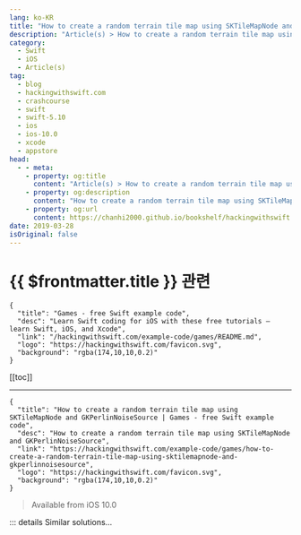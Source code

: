 ```yaml
---
lang: ko-KR
title: "How to create a random terrain tile map using SKTileMapNode and GKPerlinNoiseSource"
description: "Article(s) > How to create a random terrain tile map using SKTileMapNode and GKPerlinNoiseSource"
category:
  - Swift
  - iOS
  - Article(s)
tag: 
  - blog
  - hackingwithswift.com
  - crashcourse
  - swift
  - swift-5.10
  - ios
  - ios-10.0
  - xcode
  - appstore
head:
  - - meta:
    - property: og:title
      content: "Article(s) > How to create a random terrain tile map using SKTileMapNode and GKPerlinNoiseSource"
    - property: og:description
      content: "How to create a random terrain tile map using SKTileMapNode and GKPerlinNoiseSource"
    - property: og:url
      content: https://chanhi2000.github.io/bookshelf/hackingwithswift.com/example-code/games/how-to-create-a-random-terrain-tile-map-using-sktilemapnode-and-gkperlinnoisesource.html
date: 2019-03-28
isOriginal: false
---
```


# {{ $frontmatter.title }} 관련

```component VPCard
{
  "title": "Games - free Swift example code",
  "desc": "Learn Swift coding for iOS with these free tutorials – learn Swift, iOS, and Xcode",
  "link": "/hackingwithswift.com/example-code/games/README.md",
  "logo": "https://hackingwithswift.com/favicon.svg",
  "background": "rgba(174,10,10,0.2)"
}
```

[[toc]]

---

```component VPCard
{
  "title": "How to create a random terrain tile map using SKTileMapNode and GKPerlinNoiseSource | Games - free Swift example code",
  "desc": "How to create a random terrain tile map using SKTileMapNode and GKPerlinNoiseSource",
  "link": "https://hackingwithswift.com/example-code/games/how-to-create-a-random-terrain-tile-map-using-sktilemapnode-and-gkperlinnoisesource",
  "logo": "https://hackingwithswift.com/favicon.svg",
  "background": "rgba(174,10,10,0.2)"
}
```

> Available from iOS 10.0

<!-- TODO: 작성 -->

<!-- 
Tile maps are designed to enable extremely efficient drawing of large amounts of terrain, and work by building grids of smaller images that combine to form large and varied maps. Helpfully, SpriteKit automatically manages the tiles to keep their overhead as low as possible, and even builds a tile map editor directly into Xcode so you can literally paint your maps by clicking around.

To try it out, go to the File menu and choose New > File, then choose iOS > Resource > SpriteKit Tile Set. Select the Grid Tile Set template, name it TileSet then click Create. Xcode will produce an example tile set that contains a variety of animated images in different terrains – more than enough to get started with.

We’re going to create two levels of terrain in our map: one that contains grass and water, and one that contains sand. By layering one over the other we can create a nice, seamless map, and if we place both the layers inside a single `SKNode` we can move the map easily.

**Tip:** You can add the following code to your current game project if you want, but for testing purposes you should probably create a new SpriteKit project as a sandbox.

First please add this property to your game scene:

```swift
let map = SKNode()
```

That will contain both the sand tiles and the grass/water tiles, so we can move and scale them together.

Add this inside the `didMove(to:)` method, to add the map to the main game scene, and scale it down small so we can see more – it’s a helpful way to be able to see more of the map when you’re just starting out:

```swift
addChild(map)
map.xScale = 0.2
map.yScale = 0.2
```

Next, we need to load the tile set that Xcode generated for us, and put in place a few constants: each tile is 128x128, and we want a 128x128 map to be generated. To load a tile set you use `SKTileSet(named:)` providing the *name of the tile set*, and *not* the filename. In this case, that means providing “Sample Grid Tile Set” rather than TileSet.sks. This initializer returns an optional `SKTileSet`, but because we specifically just added this – and because it’s rather important to the fundamental workings of our program - I feel this is safe to force unwrap.

Add this below the previous code:

```swift
let tileSet = SKTileSet(named: "Sample Grid Tile Set")!
let tileSize = CGSize(width: 128, height: 128)
let columns = 128
let rows = 128
```

Next we need some tiles to draw. That `SKTileSet` we just loaded contains a selection of tiles, but we specifically want the water, grass, and sand tiles for our map. So, we can search for those and create constants for easy reference – add this below the previous code:

```swift
let waterTiles = tileSet.tileGroups.first { $0.name == "Water" }
let grassTiles = tileSet.tileGroups.first { $0.name == "Grass"}
let sandTiles = tileSet.tileGroups.first { $0.name == "Sand"}
```

Finally, we can draw some tiles. We’re going to start with the sand tiles, which means creating an `SKTileMapNode` using the size constants from above, then calling its `fill()` method with the `sandTiles` tiles. Add this code next:

```swift
let bottomLayer = SKTileMapNode(tileSet: tileSet, columns: columns, rows: rows, tileSize: tileSize)
bottomLayer.fill(with: sandTiles)
map.addChild(bottomLayer)
```

Switch to an iPad simulator, then try running the code now – you should see a field of yellow.

<img class="hws" src="/img/hws/example-code-604-1.png" alt="">

Next, we need to generate some random terrain for our grass/water layer. GameplayKit gives us a number of noise generators specifically designed for this purpose, and here we’re going to use a Perlin noise generator. This will create an image where each pixel is black, white, or some shade or gray, and we’ll use that to decide whether our terrain should be water, grass, or sand.

Make sure you have `import GameplayKit` in your Swift file, then add this method to your game scene:

```swift
func makeNoiseMap(columns: Int, rows: Int) -> GKNoiseMap {
    let source = GKPerlinNoiseSource()
    source.persistence = 0.9

    let noise = GKNoise(source)
    let size = vector2(1.0, 1.0)
    let origin = vector2(0.0, 0.0)
    let sampleCount = vector2(Int32(columns), Int32(rows))

    return GKNoiseMap(noise, size: size, origin: origin, sampleCount: sampleCount, seamless: true)
}
```

Let me briefly explain what all that does:

1. `GKPerlinNoiseSource` is one of several GameplayKit noise generators. Perlin noise is specifically designed to make *coherent* noise (noise that looks meaningful), which makes it great for things like clouds and terrain.
<li>The `persistence` property of the noise source determines how smooth the noise is – how likely it is to change. Higher values make it change more frequently, creating rougher terrain.
<li>`GKNoise` is a general class that manages some source (our Perlin noise) and generate output.
<li>`GKNoiseMap` is the part we care about: it generates the actual output of noise across a specific size.
<li>We configure the noise map to take 1x1 slices from the noise, starting at the origin (0, 0), and generating up to a fixed number of rows and columns.
<li>Yes, noise maps work with `Int32` rather than a regular `Int`, because… well, I have no idea why, to be honest. Yay.

That creates a noise map, which will be a 256x256 series of values that range from -1.0 (deep water) to 1.0 (high ground). 

<img class="hws" src="/img/hws/example-code-604-2.png" alt="">

The next step is to go back to `didMove(to:)`, call that method to generate a noise map, then use it for our grass/water layer. This will use SpriteKit’s automapping system, which allows us to mark certain squares as being water or grass and have it automatically choose what kind of tile should be placed there so that the water and grass meet each other correctly.

First, add this to `didMove(to:)`:

```swift
// create the noise map
let noiseMap = makeNoiseMap(columns: columns, rows: rows)

// create our grass/water layer
let topLayer = SKTileMapNode(tileSet: tileSet, columns: columns, rows: rows, tileSize: tileSize)

// make SpriteKit do the work of placing specific tiles
topLayer.enableAutomapping = true

// add the grass/water layer to our main map node
map.addChild(topLayer)
```

Now comes the important part: we loop over all the rows and columns in our map, read the data from our noise map at that location, then use that to place either water tiles or grass tiles depending on the height.

We can read one specific value from the noise map using code like this:

```swift
let row = 5
let column = 18
let location = vector2(Int32(row), Int32(column))
let terrainHeight = noiseMap.value(at: location)
```

Again, that uses `Int32` because reasons. Each value will be between -1.0 and 1.0, so we need to decide where the water stops and land starts. You’re welcome to experiment all you want, but here we’re just going to say that everything below 0 is water.

Once you know which tile to use, you can apply a tile group to a specific row and column like this:

```swift
topLayer.setTileGroup(waterTiles, forColumn: column, row: row)
```

That applies a tile *group* rather than a specific tile, which is where SpriteKit’s automapping system comes in: when it detects that water is becoming grass, it will render water and grass edge tiles automatically, without us needing to worry about whether it’s a top tile, bottom tile, corner tile, and so on.

To see all this in action, add this loop to the end of `didMove(to:)`:

```swift
for column in 0 ..< columns {
    for row in 0 ..< rows {
        let location = vector2(Int32(row), Int32(column))
        let terrainHeight = noiseMap.value(at: location)

        if terrainHeight < 0 {
            topLayer.setTileGroup(waterTiles, forColumn: column, row: row)
        } else {
            topLayer.setTileGroup(grassTiles, forColumn: column, row: row)
        }
    }
}
```

And that’s the code complete – if you run it now you should see sand, water, and grass tiles mixed together nicely, and if you look closely you’ll even see the water’s edge is rippling gently.

<img class="hws" src="/img/hws/example-code-604-3.png" alt="">

-->

::: details Similar solutions…

<!--
/quick-start/swiftui/swiftui-tips-and-tricks">SwiftUI tips and tricks 
/quick-start/swiftui/all-swiftui-property-wrappers-explained-and-compared">All SwiftUI property wrappers explained and compared 
/quick-start/swiftui/how-to-tile-an-image">How to tile an image 
/example-code/uikit/how-to-create-live-playgrounds-in-xcode">How to create live playgrounds in Xcode 
/quick-start/concurrency/how-to-manipulate-an-asyncsequence-using-map-filter-and-more">How to manipulate an AsyncSequence using map(), filter(), and more</a>
-->

